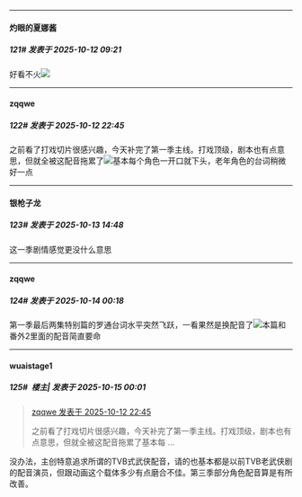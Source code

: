 ﻿
*****

####  灼眼的夏娜酱  
##### 121#       发表于 2025-10-12 09:21

好看不火<img src="https://static.stage1st.com/image/smiley/face2017/138.png" referrerpolicy="no-referrer">


*****

####  zqqwe  
##### 122#       发表于 2025-10-12 22:45

之前看了打戏切片很感兴趣，今天补完了第一季主线。打戏顶级，剧本也有点意思，但就全被这配音拖累了<img src="https://static.stage1st.com/image/smiley/face2017/217.gif" referrerpolicy="no-referrer">基本每个角色一开口就下头，老年角色的台词稍微好一点


*****

####  银枪子龙  
##### 123#       发表于 2025-10-13 14:48

这一季剧情感觉更没什么意思


*****

####  zqqwe  
##### 124#       发表于 2025-10-14 00:18

第一季最后两集特别篇的罗通台词水平突然飞跃，一看果然是换配音了<img src="https://static.stage1st.com/image/smiley/face2017/053.png" referrerpolicy="no-referrer">本篇和番外2里面的配音简直要命


*****

####  wuaistage1  
##### 125#         楼主| 发表于 2025-10-15 00:01

<blockquote><a href="httphttps://stage1st.com/2b/forum.php?mod=redirect&amp;goto=findpost&amp;pid=68560962&amp;ptid=2163041" target="_blank">zqqwe 发表于 2025-10-12 22:45</a>

之前看了打戏切片很感兴趣，今天补完了第一季主线。打戏顶级，剧本也有点意思，但就全被这配音拖累了基本每 ...</blockquote>
没办法，主创特意追求所谓的TVB式武侠配音，请的也基本都是以前TVB老武侠剧的配音演员，但跟动画这个载体多少有点磨合不佳。第三季部分角色配音算是有所改善。

